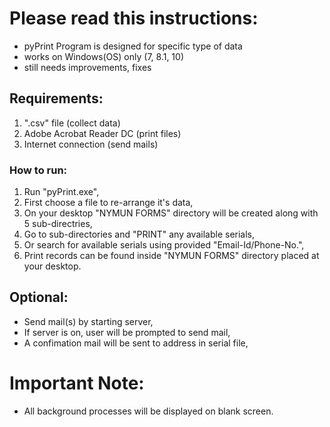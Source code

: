 # Please read this instructions:

- pyPrint Program is designed for specific type of data
- works on Windows(OS) only (7, 8.1, 10) 
- still needs improvements, fixes


## Requirements:

1. ".csv" file (collect data)
2. Adobe Acrobat Reader DC (print files)
3. Internet connection (send mails)


### How to run:

1. Run "pyPrint.exe",
2. First choose a file to re-arrange it's data,
3. On your desktop "NYMUN FORMS" directory will be created along with 5 sub-directries,
4. Go to sub-directories and "PRINT" any available serials,
5. Or search for available serials using provided "Email-Id/Phone-No.",
6. Print records can be found inside "NYMUN FORMS" directory placed at your desktop.

## Optional:

- Send mail(s) by starting server,
- If server is on, user will be prompted to send mail,
- A confimation mail will be sent to address in serial file,

# Important Note:
- All background processes will be displayed on blank screen.
